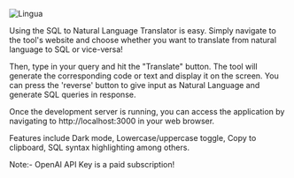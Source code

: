 ![Lingua](https://github.com/abhishekshah25/LinguaSQL/assets/147745895/ec9f2fb3-51f8-4cf2-94a5-e9ec1c5de91d)


Using the SQL to Natural Language Translator is easy. Simply navigate to the tool's website and choose whether you want to translate from natural language to SQL or vice-versa!


Then, type in your query and hit the "Translate" button. The tool will generate the corresponding code or text and display it on the screen. You can press the 'reverse' button to give input as Natural Language and generate SQL queries in response.


Once the development server is running, you can access the application by navigating to http://localhost:3000 in your web browser.


Features include Dark mode, Lowercase/uppercase toggle, Copy to clipboard, SQL syntax highlighting among others.

Note:- OpenAI API Key is a paid subscription!



